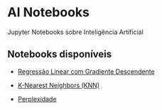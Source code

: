 AI Notebooks
============

Jupyter Notebooks sobre Inteligência Artificial

## Notebooks disponíveis

- [Regressão Linear com Gradiente Descendente](https://github.com/yurimalheiros/ai-notebooks/blob/master/ml/gdlinearregression.ipynb)

- [K-Nearest Neighbors (KNN)](https://github.com/yurimalheiros/ai-notebooks/blob/master/ml/knn.ipynb)

- [Perplexidade](https://github.com/yurimalheiros/ai-notebooks/blob/master/nlp/perplexity.ipynb)
